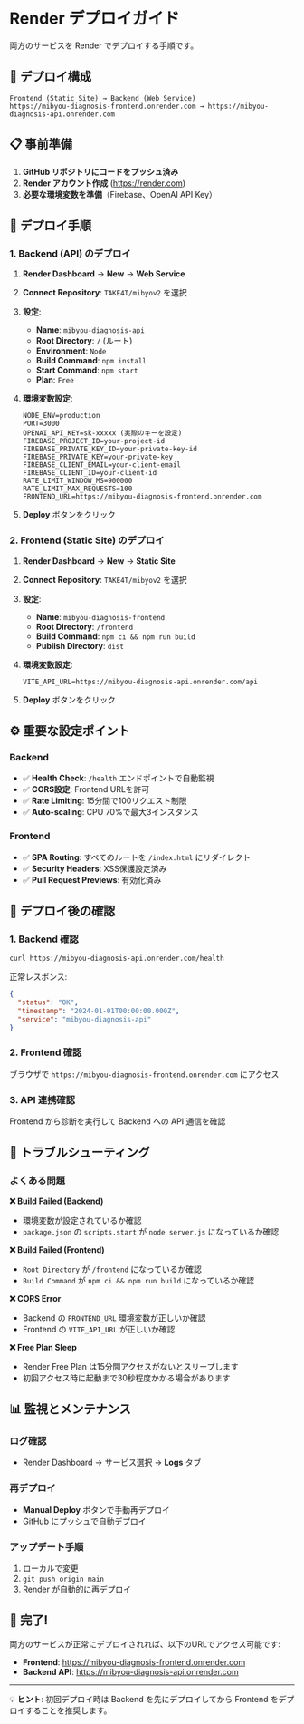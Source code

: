 # Render デプロイガイド

両方のサービスを Render でデプロイする手順です。

## 🎯 デプロイ構成

```
Frontend (Static Site) → Backend (Web Service)
https://mibyou-diagnosis-frontend.onrender.com → https://mibyou-diagnosis-api.onrender.com
```

## 📋 事前準備

1. **GitHub リポジトリにコードをプッシュ済み**
2. **Render アカウント作成** (https://render.com)
3. **必要な環境変数を準備**（Firebase、OpenAI API Key）

## 🚀 デプロイ手順

### 1. Backend (API) のデプロイ

1. **Render Dashboard** → **New** → **Web Service**
2. **Connect Repository**: `TAKE4T/mibyov2` を選択
3. **設定**:
   - **Name**: `mibyou-diagnosis-api`
   - **Root Directory**: `/` (ルート)
   - **Environment**: `Node`
   - **Build Command**: `npm install`
   - **Start Command**: `npm start`
   - **Plan**: `Free`

4. **環境変数設定**:
   ```
   NODE_ENV=production
   PORT=3000
   OPENAI_API_KEY=sk-xxxxx (実際のキーを設定)
   FIREBASE_PROJECT_ID=your-project-id
   FIREBASE_PRIVATE_KEY_ID=your-private-key-id  
   FIREBASE_PRIVATE_KEY=your-private-key
   FIREBASE_CLIENT_EMAIL=your-client-email
   FIREBASE_CLIENT_ID=your-client-id
   RATE_LIMIT_WINDOW_MS=900000
   RATE_LIMIT_MAX_REQUESTS=100
   FRONTEND_URL=https://mibyou-diagnosis-frontend.onrender.com
   ```

5. **Deploy** ボタンをクリック

### 2. Frontend (Static Site) のデプロイ

1. **Render Dashboard** → **New** → **Static Site**
2. **Connect Repository**: `TAKE4T/mibyov2` を選択
3. **設定**:
   - **Name**: `mibyou-diagnosis-frontend`
   - **Root Directory**: `/frontend`
   - **Build Command**: `npm ci && npm run build`
   - **Publish Directory**: `dist`

4. **環境変数設定**:
   ```
   VITE_API_URL=https://mibyou-diagnosis-api.onrender.com/api
   ```

5. **Deploy** ボタンをクリック

## ⚙️ 重要な設定ポイント

### Backend
- ✅ **Health Check**: `/health` エンドポイントで自動監視
- ✅ **CORS設定**: Frontend URLを許可
- ✅ **Rate Limiting**: 15分間で100リクエスト制限
- ✅ **Auto-scaling**: CPU 70%で最大3インスタンス

### Frontend  
- ✅ **SPA Routing**: すべてのルートを `/index.html` にリダイレクト
- ✅ **Security Headers**: XSS保護設定済み
- ✅ **Pull Request Previews**: 有効化済み

## 🔧 デプロイ後の確認

### 1. Backend 確認
```bash
curl https://mibyou-diagnosis-api.onrender.com/health
```
正常レスポンス:
```json
{
  "status": "OK",
  "timestamp": "2024-01-01T00:00:00.000Z",
  "service": "mibyou-diagnosis-api"
}
```

### 2. Frontend 確認
ブラウザで `https://mibyou-diagnosis-frontend.onrender.com` にアクセス

### 3. API 連携確認
Frontend から診断を実行して Backend への API 通信を確認

## 🚨 トラブルシューティング

### よくある問題

**❌ Build Failed (Backend)**
- 環境変数が設定されているか確認
- `package.json` の `scripts.start` が `node server.js` になっているか確認

**❌ Build Failed (Frontend)**  
- `Root Directory` が `/frontend` になっているか確認
- `Build Command` が `npm ci && npm run build` になっているか確認

**❌ CORS Error**
- Backend の `FRONTEND_URL` 環境変数が正しいか確認
- Frontend の `VITE_API_URL` が正しいか確認

**❌ Free Plan Sleep**
- Render Free Plan は15分間アクセスがないとスリープします
- 初回アクセス時に起動まで30秒程度かかる場合があります

## 📊 監視とメンテナンス

### ログ確認
- Render Dashboard → サービス選択 → **Logs** タブ

### 再デプロイ
- **Manual Deploy** ボタンで手動再デプロイ
- GitHub にプッシュで自動デプロイ

### アップデート手順
1. ローカルで変更
2. `git push origin main`
3. Render が自動的に再デプロイ

## 🎉 完了!

両方のサービスが正常にデプロイされれば、以下のURLでアクセス可能です:

- **Frontend**: https://mibyou-diagnosis-frontend.onrender.com
- **Backend API**: https://mibyou-diagnosis-api.onrender.com

---

💡 **ヒント**: 初回デプロイ時は Backend を先にデプロイしてから Frontend をデプロイすることを推奨します。